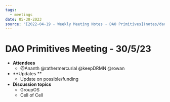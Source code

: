 ```yaml
---
tags:
  - meetings
date: 05-30-2023
source: "[2022-04-19 - Weekly Meeting Notes - DAO Primitives](notes/dao-primitives/primitives-archive/primitives-docs/2022-04-19%20-%20Weekly%20Meeting%20Notes%20-%20DAO%20Primitives.md)"
---
```


# DAO Primitives Meeting - 30/5/23

- **Attendees**
	- @Ananth @rathermercurial @keepDRMN @rowan
- **Updates **
	- Update on possible/funding 
- **Discussion topics**
	- GroupOS
	- Cell of Cell